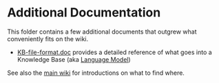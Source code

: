 # Additional Documentation

This folder contains a few additional documents that outgrew what conveniently fits on the wiki.

- [KB-file-format.doc](KB-file-format.doc) provides a detailed reference of what goes into a Knowledge Base (aka [Language Model](https://github.com/intersystems/iknow/wiki/Language-Models))

See also the [main wiki](https://github.com/intersystems/iknow/wiki) for introductions on what to find where.
